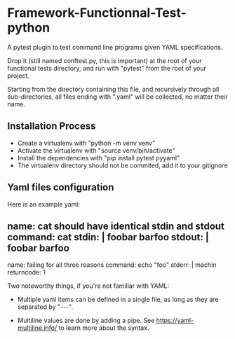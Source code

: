 # Framework-Functionnal-Test-python
A pytest plugin to test command line programs given YAML
specifications.

Drop it (still named conftest.py, this is important) at the root of your
functional tests directory, and run with "pytest" from the root of your
project.

Starting from the directory containing this file, and recursively through all
sub-directories, all files ending with ".yaml" will be collected, no matter
their name.
## Installation Process

* Create a virtualenv with "python -m venv venv"
* Activate the virtualenv with "source venv/bin/activate"
* Install the dependencies with "pip install pytest pyyaml"
* The virtualenv directory should not be commited, add it to your gitignore

## Yaml files configuration
Here is an example yaml:

name: cat should have identical stdin and stdout
command: cat
stdin: |
foobar
barfoo
stdout: |
foobar
barfoo
---
name: failing for all three reasons
command: echo "foo"
stderr: |
machin
returncode: 1

Two noteworthy things, if you're not familiar with YAML:
* Multiple yaml items can be defined in a single file, as long as they are
separated by "---".

* Multiline values are done by adding a pipe.
See https://yaml-multiline.info/ to learn more about the syntax.

